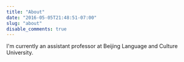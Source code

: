 ```yaml
---
title: "About"
date: "2016-05-05T21:48:51-07:00"
slug: "about"
disable_comments: true
---
```


I'm currently an assistant professor at Beijing Language and Culture University.
